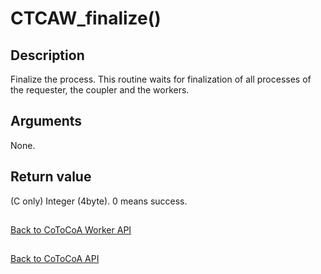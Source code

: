 CTCAW_finalize()
=====

Description
-----

Finalize the process. 
This routine waits for finalization of all processes of the requester, the coupler
and the workers.

Arguments
-----

None.

Return value
-----

(C only) Integer (4byte). 0 means success.

##

[Back to CoToCoA Worker API](../API-worker.md "Back to CoToCoA Worker API")

##

[Back to CoToCoA API](../API.md "Back to CoToCoA API")
